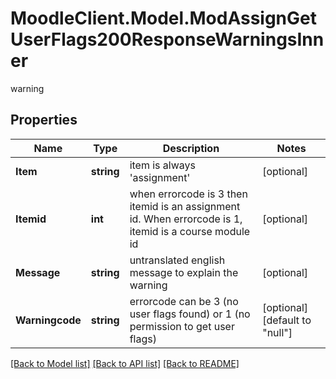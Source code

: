 # MoodleClient.Model.ModAssignGetUserFlags200ResponseWarningsInner
warning

## Properties

Name | Type | Description | Notes
------------ | ------------- | ------------- | -------------
**Item** | **string** | item is always &#39;assignment&#39; | [optional] 
**Itemid** | **int** | when errorcode is 3 then itemid is an assignment id. When errorcode is 1, itemid is a course module id | [optional] 
**Message** | **string** | untranslated english message to explain the warning | [optional] 
**Warningcode** | **string** | errorcode can be 3 (no user flags found) or 1 (no permission to get user flags) | [optional] [default to "null"]

[[Back to Model list]](../README.md#documentation-for-models) [[Back to API list]](../README.md#documentation-for-api-endpoints) [[Back to README]](../README.md)

